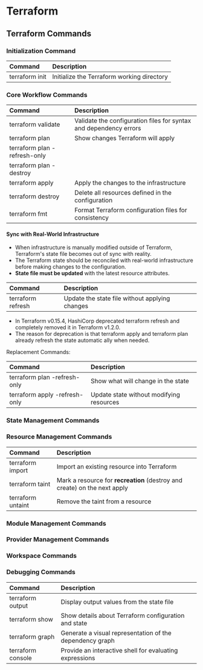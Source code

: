 # Terraform

## Terraform Commands

### **Initialization Command**

| Command  | Description  | 
|:------|:------|
| terraform init | Initialize the Terraform working directory |

### **Core Workflow Commands**

| Command  | Description  | 
|:------|:------|
| terraform validate | Validate the configuration files for syntax and dependency errors |
| terraform plan | Show changes Terraform will apply |
| terraform plan -refresh-only | |
| terraform plan -destroy | |
| terraform apply | Apply the changes to the infrastructure |
| terraform destroy | Delete all resources defined in the configuration |
| terraform fmt | Format Terraform configuration files for consistency |

#### Sync with Real-World Infrastructure

- When infrastructure is manually modified outside of Terraform, Terraform's state file becomes out of sync with reality.
- The Terraform state should be reconciled with real-world infrastructure before making changes to the configuration.
- <b>State file must be updated</b> with the latest resource attributes.

| Command  | Description  | 
|:------|:------|
| terraform refresh | Update the state file without applying changes |

- In Terraform v0.15.4, HashiCorp deprecated terraform refresh and completely removed it in Terraform v1.2.0.
- The reason for deprecation is that terraform apply and terraform plan already refresh the state automatic ally when needed.

Replacement Commands:

| Command  | Description  | 
|:------|:------|
| terraform plan -refresh-only | Show what will change in the state |
| terraform apply -refresh-only | Update state without modifying resources |

### **State Management Commands**

### **Resource Management Commands**

| Command  | Description  | 
|:------|:------|
| terraform import | Import an existing resource into Terraform |
| terraform taint | Mark a resource for <b>recreation</b> (destroy and create) on the next apply |
| terraform untaint | Remove the taint from a resource |

### **Module Management Commands**

### **Provider Management Commands**

### **Workspace Commands**

### **Debugging Commands**

| Command  | Description  | 
|:------|:------|
| terraform output | Display output values from the state file |
| terraform show | Show details about Terraform configuration and state |
| terraform graph | Generate a visual representation of the dependency graph |
| terraform console | Provide an interactive shell for evaluating expressions |